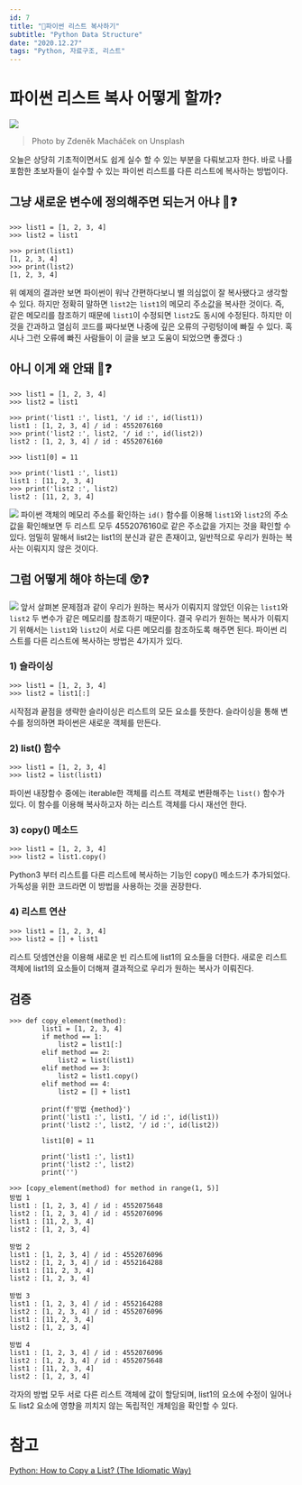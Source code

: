 ```yaml
---
id: 7
title: "🐍파이썬 리스트 복사하기"
subtitle: "Python Data Structure"
date: "2020.12.27"
tags: "Python, 자료구조, 리스트"
---
```


# 파이썬 리스트 복사 어떻게 할까?
![](https://user-images.githubusercontent.com/60086878/103172222-58ad2000-4895-11eb-8b48-af1a20a62d1d.png)
>Photo by Zdeněk Macháček on Unsplash

오늘은 상당히 기초적이면서도 쉽게 실수 할 수 있는 부분을 다뤄보고자 한다. 바로 나를 포함한 초보자들이 실수할 수 있는 파이썬 리스트를 다른 리스트에 복사하는 방법이다.

## 그냥 새로운 변수에 정의해주면 되는거 아냐 🤔❓

```
>>> list1 = [1, 2, 3, 4]
>>> list2 = list1

>>> print(list1)
[1, 2, 3, 4]
>>> print(list2)
[1, 2, 3, 4]
```
위 예제의 결과만 보면 파이썬이 워낙 간편하다보니 별 의심없이 잘 복사됐다고 생각할 수 있다. 하지만 정확히 말하면 `list2`는 `list1`의 메모리 주소값을 복사한 것이다. 즉, 같은 메모리를 참조하기 때문에 `list1`이 수정되면 `list2`도 동시에 수정된다. 하지만 이것을 간과하고 열심히 코드를 짜다보면 나중에 깊은 오류의 구렁텅이에 빠질 수 있다. 혹시나 그런 오류에 빠진 사람들이 이 글을 보고 도움이 되었으면 좋겠다 :)

## 아니 이게 왜 안돼 🐥❓
```
>>> list1 = [1, 2, 3, 4]
>>> list2 = list1

>>> print('list1 :', list1, '/ id :', id(list1))
list1 : [1, 2, 3, 4] / id : 4552076160
>>> print('list2 :', list2, '/ id :', id(list2))
list2 : [1, 2, 3, 4] / id : 4552076160

>>> list1[0] = 11

>>> print('list1 :', list1)
list1 : [11, 2, 3, 4] 
>>> print('list2 :', list2)
list2 : [11, 2, 3, 4]
```
![](https://user-images.githubusercontent.com/60086878/103172728-cad33400-4898-11eb-9756-85ffe931a999.png)
파이썬 객체의 메모리 주소를 확인하는 `id()` 함수를 이용해 `list1`와 `list2`의 주소값을 확인해보면 두 리스트 모두 4552076160로 같은 주소값을 가지는 것을 확인할 수 있다. 엄밀히 말해서 list2는 list1의 분신과 같은 존재이고, 일반적으로 우리가 원하는 복사는 이뤄지지 않은 것이다.

## 그럼 어떻게 해야 하는데 😲❓
![](https://user-images.githubusercontent.com/60086878/103172734-d4f53280-4898-11eb-8630-f6b9dd23b2ca.png)
앞서 살펴본 문제점과 같이 우리가 원하는 복사가 이뤄지지 않았던 이유는 `list1`와 `list2` 두 변수가 같은 메모리를 참조하기 때문이다. 결국 우리가 원하는 복사가 이뤄지기 위해서는 `list1`와 `list2`이 서로 다른 메모리를 참조하도록 해주면 된다. 파이썬 리스트를 다른 리스트에 복사하는 방법은 4가지가 있다.

### 1) 슬라이싱
```
>>> list1 = [1, 2, 3, 4]
>>> list2 = list1[:]
```
시작점과 끝점을 생략한 슬라이싱은 리스트의 모든 요소를 뜻한다. 슬라이싱을 통해 변수를 정의하면 파이썬은 새로운 객체를 만든다.

### 2) list() 함수 
```
>>> list1 = [1, 2, 3, 4]
>>> list2 = list(list1)
```
파이썬 내장함수 중에는 iterable한 객체를 리스트 객체로 변환해주는 `list()` 함수가 있다. 이 함수를 이용해 복사하고자 하는 리스트 객체를 다시 재선언 한다.

### 3) copy() 메소드
```
>>> list1 = [1, 2, 3, 4]
>>> list2 = list1.copy()
```
Python3 부터 리스트를 다른 리스트에 복사하는 기능인 copy() 메소드가 추가되었다. 가독성을 위한 코드라면 이 방법을 사용하는 것을 권장한다.

### 4) 리스트 연산
```
>>> list1 = [1, 2, 3, 4]
>>> list2 = [] + list1
```
리스트 덧셈연산을 이용해 새로운 빈 리스트에 list1의 요소들을 더한다. 새로운 리스트 객체에 list1의 요소들이 더해져 결과적으로 우리가 원하는 복사가 이뤄진다.

## 검증
```
>>> def copy_element(method):
        list1 = [1, 2, 3, 4]
        if method == 1:
            list2 = list1[:]
        elif method == 2:
            list2 = list(list1)
        elif method == 3:
            list2 = list1.copy()
        elif method == 4:
            list2 = [] + list1

        print(f'방법 {method}')
        print('list1 :', list1, '/ id :', id(list1))
        print('list2 :', list2, '/ id :', id(list2))

        list1[0] = 11

        print('list1 :', list1)
        print('list2 :', list2)
        print('')

>>> [copy_element(method) for method in range(1, 5)]
방법 1
list1 : [1, 2, 3, 4] / id : 4552075648
list2 : [1, 2, 3, 4] / id : 4552076096
list1 : [11, 2, 3, 4]
list2 : [1, 2, 3, 4]

방법 2
list1 : [1, 2, 3, 4] / id : 4552076096
list2 : [1, 2, 3, 4] / id : 4552164288
list1 : [11, 2, 3, 4]
list2 : [1, 2, 3, 4]

방법 3
list1 : [1, 2, 3, 4] / id : 4552164288
list2 : [1, 2, 3, 4] / id : 4552076096
list1 : [11, 2, 3, 4]
list2 : [1, 2, 3, 4]

방법 4
list1 : [1, 2, 3, 4] / id : 4552076096
list2 : [1, 2, 3, 4] / id : 4552075648
list1 : [11, 2, 3, 4]
list2 : [1, 2, 3, 4]
```
각자의 방법 모두 서로 다른 리스트 객체에 값이 할당되며, list1의 요소에 수정이 일어나도 list2 요소에 영향을 끼치지 않는 독립적인 개체임을 확인할 수 있다.

# 참고
[Python: How to Copy a List? (The Idiomatic Way)](https://www.afternerd.com/blog/python-copy-list/)